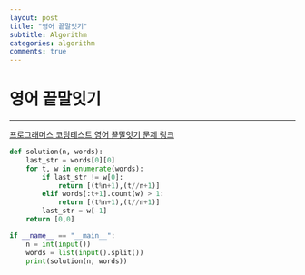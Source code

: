 ```yaml
---
layout: post
title: "영어 끝말잇기"
subtitle: Algorithm
categories: algorithm
comments: true
---
```


# 영어 끝말잇기
---
[프로그래머스 코딩테스트 영어 끝말잇기 문제 링크](https://programmers.co.kr/learn/courses/30/lessons/12981)

```python
def solution(n, words):
    last_str = words[0][0]
    for t, w in enumerate(words):
        if last_str != w[0]:
            return [(t%n+1),(t//n+1)]
        elif words[:t+1].count(w) > 1:
            return [(t%n+1),(t//n+1)]
        last_str = w[-1]
    return [0,0]

if __name__ == "__main__":
    n = int(input())
    words = list(input().split())
    print(solution(n, words))
```
